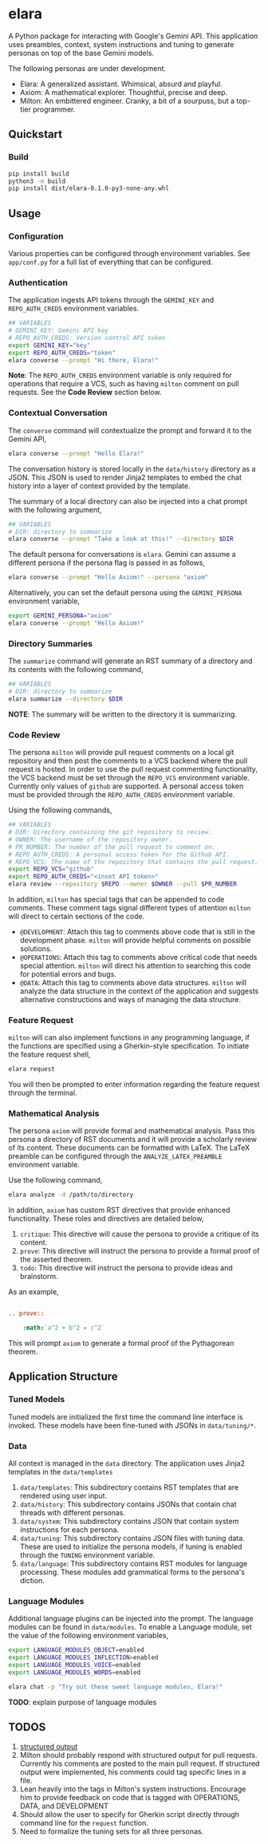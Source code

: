 # elara

A Python package for interacting with Google's Gemini API. This application uses preambles, context, system instructions and tuning to generate personas on top of the base Gemini models.

The following personas are under development.

- Elara: A generalized assistant. Whimsical, absurd and playful. 
- Axiom: A mathematical explorer. Thoughtful, precise and deep.
- Milton: An embittered engineer. Cranky, a bit of a sourpuss, but a top-tier programmer. 

## Quickstart 

### Build

```bash
pip install build
python3 -m build
pip install dist/elara-0.1.0-py3-none-any.whl
```

##  Usage 

### Configuration

Various properties can be configured through environment variables. See `app/conf.py` for a full list of everything that can be configured.

### Authentication

The application ingests API tokens through the `GEMINI_KEY` and `REPO_AUTH_CREDS` environment variables.

```bash
## VARIABLES
# GEMINI_KEY: Gemini API key
# REPO_AUTH_CREDS: Version control API token
export GEMINI_KEY="key"
export REPO_AUTH_CREDS="token"
elara converse --prompt "Hi there, Elara!"
```

**Note**: The `REPO_AUTH_CREDS` environment variable is only required for operations that require a VCS, such as having `milton` comment on pull requests. See the **Code Review** section below.

### Contextual Conversation

The `converse` command will contextualize the prompt and forward it to the Gemini API,

```bash
elara converse --prompt "Hello Elara!" 
```

The conversation history is stored locally in the `data/history` directory as a JSON. This JSON is used to render Jinja2 templates to embed the chat history into a layer of context provided by the template. 

The summary of a local directory can also be injected into a chat prompt with the following argument,

```bash
## VARIABLES
# DIR: directory to summarize
elara converse --prompt "Take a look at this!" --directory $DIR
```

The default persona for conversations is `elara`. Gemini can assume a different persona if the persona flag is passed in as follows,

```bash
elara converse --prompt "Hello Axiom!" --persona "axiom"
```

Alternatively, you can set the default persona using the `GEMINI_PERSONA` environment variable,

```bash
export GEMINI_PERSONA="axiom"
elara converse --prompt "Hello Axiom!"
```

### Directory Summaries

The `summarize` command will generate an RST summary of a directory and its contents with the following command,

```bash
## VARIABLES
# DIR: directory to summarize
elara summarize --directory $DIR
```

**NOTE**: The summary will be written to the directory it is summarizing. 

### Code Review

The persona `milton` will provide pull request comments on a local git repository and then post the comments to a VCS backend where the pull request is hosted. In order to use the pull request commenting functionality, the VCS backend must be set through the `REPO_VCS` environment variable. Currently only values of `github` are supported. A personal access token must be provided through the `REPO_AUTH_CREDS` environment variable.

Using the following commands,

```bash
## VARIABLES
# DIR: Directory containing the git repository to review.
# OWNER: The username of the repository owner.
# PR_NUMBER: The number of the pull request to comment on. 
# REPO_AUTH_CREDS: A personal access token for the Github API.
# REPO_VCS: The name of the repository that contains the pull request.
export REPO_VCS="github"
export REPO_AUTH_CREDS="<inset API token>"
elara review --repository $REPO --owner $OWNER --pull $PR_NUMBER 
```

In addition, `milton` has special tags that can be appended to code comments. These comment tags signal different types of attention `milton` will direct to certain sections of the code.

- `@DEVELOPMENT`: Attach this tag to comments above code that is still in the development phase. `milton` will provide helpful comments on possible solutions.
- `@OPERATIONS`: Attach this tag to comments above critical code that needs special attention. `milton` will direct his attention to searching this code for potential errors and bugs.
- `@DATA`: Attach this tag to comments above data structures. `milton` will analyze the data structure in the context of the application and suggests alternative constructions and ways of managing the data structure.

### Feature Request 

`milton` will can also implement functions in any programming language, if the functions are specified using a Gherkin-style specification. To initiate the feature request shell,

```bash
elara request
```

You will then be prompted to enter information regarding the feature request through the terminal. 

### Mathematical Analysis

The persona `axiom` will provide formal and mathematical analysis. Pass this persona a directory of RST documents and it will provide a scholarly review of its content. These documents can be formatted with LaTeX. The LaTeX preamble can be configured through the ``ANALYZE_LATEX_PREAMBLE`` environment variable.

Use the following command,

```bash
elara analyze -d /path/to/directory
```

In addition, `axiom` has custom RST directives that provide enhanced functionality. These roles and directives are detailed below,

1. `critique`: This directive will cause the persona to provide a critique of its content.
2. `prove`: This directive will instruct the persona to provide a formal proof of the asserted theorem.
3. `todo`: This directive will instruct the persona to provide ideas and brainstorm.

As an example,

```rst

.. prove::

    :math:`a^2 + b^2 = c^2`
```

This will prompt `axiom` to generate a formal proof of the Pythagorean theorem. 

## Application Structure

### Tuned Models 

Tuned models are initialized the first time the command line interface is invoked. These models have been fine-tuned with JSONs in `data/tuning/*`.

### Data

All context is managed in the `data` directory. The application uses Jinja2 templates in the ``data/templates``

1. `data/templates`: This subdirectory contains RST templates that are rendered using user input.
2. `data/history`: This subdirectory contains JSONs that contain chat threads with different personas.
3. `data/system`: This subdirectory contains JSON that contain system instructions for each persona. 
4. `data/tuning`: This subdirectory contains JSON files with tuning data. These are used to initialize the persona models, if tuning is enabled through the ``TUNING`` environment variable.
5. `data/language`: This subdirectory contains RST modules for language processing. These modules add grammatical forms to the persona's diction.

### Language Modules

Additional language plugins can be injected into the prompt. The language modules can be found in ``data/modules``. To enable a Language module, set the value of the following environment variables,

```bash
export LANGUAGE_MODULES_OBJECT=enabled
export LANGUAGE_MODULES_INFLECTION=enabled
export LANGUAGE_MODULES_VOICE=enabled
export LANGUAGE_MODULES_WORDS=enabled

elara chat -p "Try out these sweet language modules, Elara!"
```

**TODO**: explain purpose of language modules

## TODOS

1. [structured output](https://ai.google.dev/gemini-api/docs/structured-output?lang=python)
2. Milton should probably respond with structured output for pull requests. Currently his comments are posted to the main pull request. If structured output were implemented, his comments could tag specific lines in a file.
3. Lean heavily into the tags in Milton's system instructions. Encourage him to provide feedback on code that is tagged with OPERATIONS, DATA, and DEVELOPMENT
4. Should allow the user to specify for Gherkin script directly through command line for the `request` function.
5. Need to formalize the tuning sets for all three personas.